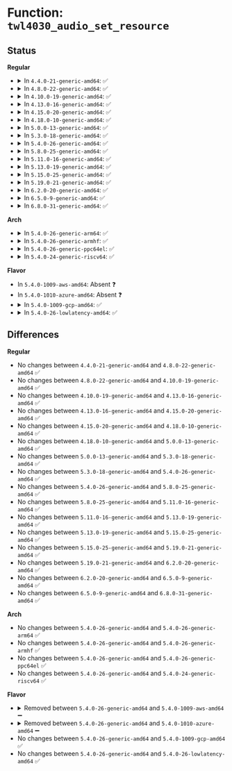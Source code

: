 # Function: <code>twl4030_audio_set_resource</code>

## Status
<b>Regular</b>
<ul>
<li>
<details>
<summary>In <code>4.4.0-21-generic-amd64</code>: ✅</summary>

```c
int twl4030_audio_set_resource(enum twl4030_audio_res id, int enable)
```

```json
{
  "name": "twl4030_audio_set_resource",
  "collision_type": "Unique Static",
  "inline_type": "No",
  "funcs": [
    {
      "addr": 18446744071584649952,
      "name": "twl4030_audio_set_resource",
      "external": false,
      "loc": "drivers/mfd/twl4030-audio.c:58",
      "file": "drivers/mfd/twl4030-audio.c",
      "inline": "seen, unknown",
      "caller_inline": [],
      "caller_func": [
        "drivers/mfd/twl4030-audio.c:twl4030_audio_enable_resource",
        "drivers/mfd/twl4030-audio.c:twl4030_audio_disable_resource"
      ]
    }
  ],
  "symbols": [
    {
      "addr": 18446744071584649952,
      "name": "twl4030_audio_set_resource",
      "section": ".text",
      "bind": "STB_LOCAL",
      "size": 161
    }
  ]
}
```
</details>
</li>
<li>
<details>
<summary>In <code>4.8.0-22-generic-amd64</code>: ✅</summary>

```c
int twl4030_audio_set_resource(enum twl4030_audio_res id, int enable)
```

```json
{
  "name": "twl4030_audio_set_resource",
  "collision_type": "Unique Static",
  "inline_type": "No",
  "funcs": [
    {
      "addr": 18446744071584998208,
      "name": "twl4030_audio_set_resource",
      "external": false,
      "loc": "drivers/mfd/twl4030-audio.c:58",
      "file": "drivers/mfd/twl4030-audio.c",
      "inline": "seen, unknown",
      "caller_inline": [],
      "caller_func": [
        "drivers/mfd/twl4030-audio.c:twl4030_audio_disable_resource",
        "drivers/mfd/twl4030-audio.c:twl4030_audio_enable_resource"
      ]
    }
  ],
  "symbols": [
    {
      "addr": 18446744071584998208,
      "name": "twl4030_audio_set_resource",
      "section": ".text",
      "bind": "STB_LOCAL",
      "size": 161
    }
  ]
}
```
</details>
</li>
<li>
<details>
<summary>In <code>4.10.0-19-generic-amd64</code>: ✅</summary>

```c
int twl4030_audio_set_resource(enum twl4030_audio_res id, int enable)
```

```json
{
  "name": "twl4030_audio_set_resource",
  "collision_type": "Unique Static",
  "inline_type": "No",
  "funcs": [
    {
      "addr": 18446744071585181648,
      "name": "twl4030_audio_set_resource",
      "external": false,
      "loc": "drivers/mfd/twl4030-audio.c:58",
      "file": "drivers/mfd/twl4030-audio.c",
      "inline": "seen, unknown",
      "caller_inline": [],
      "caller_func": [
        "drivers/mfd/twl4030-audio.c:twl4030_audio_disable_resource",
        "drivers/mfd/twl4030-audio.c:twl4030_audio_enable_resource"
      ]
    }
  ],
  "symbols": [
    {
      "addr": 18446744071585181648,
      "name": "twl4030_audio_set_resource",
      "section": ".text",
      "bind": "STB_LOCAL",
      "size": 161
    }
  ]
}
```
</details>
</li>
<li>
<details>
<summary>In <code>4.13.0-16-generic-amd64</code>: ✅</summary>

```c
int twl4030_audio_set_resource(enum twl4030_audio_res id, int enable)
```

```json
{
  "name": "twl4030_audio_set_resource",
  "collision_type": "Unique Static",
  "inline_type": "No",
  "funcs": [
    {
      "addr": 18446744071585263872,
      "name": "twl4030_audio_set_resource",
      "external": false,
      "loc": "drivers/mfd/twl4030-audio.c:58",
      "file": "drivers/mfd/twl4030-audio.c",
      "inline": "seen, unknown",
      "caller_inline": [],
      "caller_func": [
        "drivers/mfd/twl4030-audio.c:twl4030_audio_disable_resource",
        "drivers/mfd/twl4030-audio.c:twl4030_audio_enable_resource"
      ]
    }
  ],
  "symbols": [
    {
      "addr": 18446744071585263872,
      "name": "twl4030_audio_set_resource",
      "section": ".text",
      "bind": "STB_LOCAL",
      "size": 161
    }
  ]
}
```
</details>
</li>
<li>
<details>
<summary>In <code>4.15.0-20-generic-amd64</code>: ✅</summary>

```c
int twl4030_audio_set_resource(enum twl4030_audio_res id, int enable)
```

```json
{
  "name": "twl4030_audio_set_resource",
  "collision_type": "Unique Static",
  "inline_type": "No",
  "funcs": [
    {
      "addr": 18446744071585691968,
      "name": "twl4030_audio_set_resource",
      "external": false,
      "loc": "drivers/mfd/twl4030-audio.c:58",
      "file": "drivers/mfd/twl4030-audio.c",
      "inline": "seen, unknown",
      "caller_inline": [],
      "caller_func": [
        "drivers/mfd/twl4030-audio.c:twl4030_audio_disable_resource",
        "drivers/mfd/twl4030-audio.c:twl4030_audio_enable_resource"
      ]
    }
  ],
  "symbols": [
    {
      "addr": 18446744071585691968,
      "name": "twl4030_audio_set_resource",
      "section": ".text",
      "bind": "STB_LOCAL",
      "size": 161
    }
  ]
}
```
</details>
</li>
<li>
<details>
<summary>In <code>4.18.0-10-generic-amd64</code>: ✅</summary>

```c
int twl4030_audio_set_resource(enum twl4030_audio_res id, int enable)
```

```json
{
  "name": "twl4030_audio_set_resource",
  "collision_type": "Unique Static",
  "inline_type": "No",
  "funcs": [
    {
      "addr": 18446744071585938128,
      "name": "twl4030_audio_set_resource",
      "external": false,
      "loc": "drivers/mfd/twl4030-audio.c:58",
      "file": "drivers/mfd/twl4030-audio.c",
      "inline": "seen, unknown",
      "caller_inline": [],
      "caller_func": [
        "drivers/mfd/twl4030-audio.c:twl4030_audio_disable_resource",
        "drivers/mfd/twl4030-audio.c:twl4030_audio_enable_resource"
      ]
    }
  ],
  "symbols": [
    {
      "addr": 18446744071585938128,
      "name": "twl4030_audio_set_resource",
      "section": ".text",
      "bind": "STB_LOCAL",
      "size": 158
    }
  ]
}
```
</details>
</li>
<li>
<details>
<summary>In <code>5.0.0-13-generic-amd64</code>: ✅</summary>

```c
int twl4030_audio_set_resource(enum twl4030_audio_res id, int enable)
```

```json
{
  "name": "twl4030_audio_set_resource",
  "collision_type": "Unique Static",
  "inline_type": "No",
  "funcs": [
    {
      "addr": 18446744071586074304,
      "name": "twl4030_audio_set_resource",
      "external": false,
      "loc": "drivers/mfd/twl4030-audio.c:58",
      "file": "drivers/mfd/twl4030-audio.c",
      "inline": "seen, unknown",
      "caller_inline": [],
      "caller_func": [
        "drivers/mfd/twl4030-audio.c:twl4030_audio_disable_resource",
        "drivers/mfd/twl4030-audio.c:twl4030_audio_enable_resource"
      ]
    }
  ],
  "symbols": [
    {
      "addr": 18446744071586074304,
      "name": "twl4030_audio_set_resource",
      "section": ".text",
      "bind": "STB_LOCAL",
      "size": 158
    }
  ]
}
```
</details>
</li>
<li>
<details>
<summary>In <code>5.3.0-18-generic-amd64</code>: ✅</summary>

```c
int twl4030_audio_set_resource(enum twl4030_audio_res id, int enable)
```

```json
{
  "name": "twl4030_audio_set_resource",
  "collision_type": "Unique Static",
  "inline_type": "No",
  "funcs": [
    {
      "addr": 18446744071586309536,
      "name": "twl4030_audio_set_resource",
      "external": false,
      "loc": "drivers/mfd/twl4030-audio.c:44",
      "file": "drivers/mfd/twl4030-audio.c",
      "inline": "seen, unknown",
      "caller_inline": [],
      "caller_func": [
        "drivers/mfd/twl4030-audio.c:twl4030_audio_disable_resource",
        "drivers/mfd/twl4030-audio.c:twl4030_audio_enable_resource"
      ]
    }
  ],
  "symbols": [
    {
      "addr": 18446744071586309536,
      "name": "twl4030_audio_set_resource",
      "section": ".text",
      "bind": "STB_LOCAL",
      "size": 158
    }
  ]
}
```
</details>
</li>
<li>
<details>
<summary>In <code>5.4.0-26-generic-amd64</code>: ✅</summary>

```c
int twl4030_audio_set_resource(enum twl4030_audio_res id, int enable)
```

```json
{
  "name": "twl4030_audio_set_resource",
  "collision_type": "Unique Static",
  "inline_type": "No",
  "funcs": [
    {
      "addr": 18446744071586457712,
      "name": "twl4030_audio_set_resource",
      "external": false,
      "loc": "drivers/mfd/twl4030-audio.c:44",
      "file": "drivers/mfd/twl4030-audio.c",
      "inline": "seen, unknown",
      "caller_inline": [],
      "caller_func": [
        "drivers/mfd/twl4030-audio.c:twl4030_audio_disable_resource",
        "drivers/mfd/twl4030-audio.c:twl4030_audio_enable_resource"
      ]
    }
  ],
  "symbols": [
    {
      "addr": 18446744071586457712,
      "name": "twl4030_audio_set_resource",
      "section": ".text",
      "bind": "STB_LOCAL",
      "size": 158
    }
  ]
}
```
</details>
</li>
<li>
<details>
<summary>In <code>5.8.0-25-generic-amd64</code>: ✅</summary>

```c
int twl4030_audio_set_resource(enum twl4030_audio_res id, int enable)
```

```json
{
  "name": "twl4030_audio_set_resource",
  "collision_type": "Unique Static",
  "inline_type": "No",
  "funcs": [
    {
      "addr": 18446744071587234816,
      "name": "twl4030_audio_set_resource",
      "external": false,
      "loc": "drivers/mfd/twl4030-audio.c:44",
      "file": "drivers/mfd/twl4030-audio.c",
      "inline": "seen, unknown",
      "caller_inline": [],
      "caller_func": [
        "drivers/mfd/twl4030-audio.c:twl4030_audio_disable_resource",
        "drivers/mfd/twl4030-audio.c:twl4030_audio_enable_resource"
      ]
    }
  ],
  "symbols": [
    {
      "addr": 18446744071587234816,
      "name": "twl4030_audio_set_resource",
      "section": ".text",
      "bind": "STB_LOCAL",
      "size": 170
    }
  ]
}
```
</details>
</li>
<li>
<details>
<summary>In <code>5.11.0-16-generic-amd64</code>: ✅</summary>

```c
int twl4030_audio_set_resource(enum twl4030_audio_res id, int enable)
```

```json
{
  "name": "twl4030_audio_set_resource",
  "collision_type": "Unique Static",
  "inline_type": "No",
  "funcs": [
    {
      "addr": 18446744071587304448,
      "name": "twl4030_audio_set_resource",
      "external": false,
      "loc": "drivers/mfd/twl4030-audio.c:44",
      "file": "drivers/mfd/twl4030-audio.c",
      "inline": "seen, unknown",
      "caller_inline": [],
      "caller_func": [
        "drivers/mfd/twl4030-audio.c:twl4030_audio_disable_resource",
        "drivers/mfd/twl4030-audio.c:twl4030_audio_enable_resource"
      ]
    }
  ],
  "symbols": [
    {
      "addr": 18446744071587304448,
      "name": "twl4030_audio_set_resource",
      "section": ".text",
      "bind": "STB_LOCAL",
      "size": 170
    }
  ]
}
```
</details>
</li>
<li>
<details>
<summary>In <code>5.13.0-19-generic-amd64</code>: ✅</summary>

```c
int twl4030_audio_set_resource(enum twl4030_audio_res id, int enable)
```

```json
{
  "name": "twl4030_audio_set_resource",
  "collision_type": "Unique Static",
  "inline_type": "No",
  "funcs": [
    {
      "addr": 18446744071587191664,
      "name": "twl4030_audio_set_resource",
      "external": false,
      "loc": "drivers/mfd/twl4030-audio.c:44",
      "file": "drivers/mfd/twl4030-audio.c",
      "inline": "seen, unknown",
      "caller_inline": [],
      "caller_func": [
        "drivers/mfd/twl4030-audio.c:twl4030_audio_disable_resource",
        "drivers/mfd/twl4030-audio.c:twl4030_audio_enable_resource"
      ]
    }
  ],
  "symbols": [
    {
      "addr": 18446744071587191664,
      "name": "twl4030_audio_set_resource",
      "section": ".text",
      "bind": "STB_LOCAL",
      "size": 170
    }
  ]
}
```
</details>
</li>
<li>
<details>
<summary>In <code>5.15.0-25-generic-amd64</code>: ✅</summary>

```c
int twl4030_audio_set_resource(enum twl4030_audio_res id, int enable)
```

```json
{
  "name": "twl4030_audio_set_resource",
  "collision_type": "Unique Static",
  "inline_type": "No",
  "funcs": [
    {
      "addr": 18446744071587753232,
      "name": "twl4030_audio_set_resource",
      "external": false,
      "loc": "drivers/mfd/twl4030-audio.c:44",
      "file": "drivers/mfd/twl4030-audio.c",
      "inline": "seen, unknown",
      "caller_inline": [],
      "caller_func": [
        "drivers/mfd/twl4030-audio.c:twl4030_audio_disable_resource",
        "drivers/mfd/twl4030-audio.c:twl4030_audio_enable_resource"
      ]
    }
  ],
  "symbols": [
    {
      "addr": 18446744071587753232,
      "name": "twl4030_audio_set_resource",
      "section": ".text",
      "bind": "STB_LOCAL",
      "size": 281
    }
  ]
}
```
</details>
</li>
<li>
<details>
<summary>In <code>5.19.0-21-generic-amd64</code>: ✅</summary>

```c
int twl4030_audio_set_resource(enum twl4030_audio_res id, int enable)
```

```json
{
  "name": "twl4030_audio_set_resource",
  "collision_type": "Unique Static",
  "inline_type": "No",
  "funcs": [
    {
      "addr": 18446744071589098000,
      "name": "twl4030_audio_set_resource",
      "external": false,
      "loc": "drivers/mfd/twl4030-audio.c:44",
      "file": "drivers/mfd/twl4030-audio.c",
      "inline": "seen, unknown",
      "caller_inline": [],
      "caller_func": [
        "drivers/mfd/twl4030-audio.c:twl4030_audio_disable_resource",
        "drivers/mfd/twl4030-audio.c:twl4030_audio_enable_resource"
      ]
    }
  ],
  "symbols": [
    {
      "addr": 18446744071589098000,
      "name": "twl4030_audio_set_resource",
      "section": ".text",
      "bind": "STB_LOCAL",
      "size": 301
    }
  ]
}
```
</details>
</li>
<li>
<details>
<summary>In <code>6.2.0-20-generic-amd64</code>: ✅</summary>

```c
int twl4030_audio_set_resource(enum twl4030_audio_res id, int enable)
```

```json
{
  "name": "twl4030_audio_set_resource",
  "collision_type": "Unique Static",
  "inline_type": "No",
  "funcs": [
    {
      "addr": 18446744071590633488,
      "name": "twl4030_audio_set_resource",
      "external": false,
      "loc": "drivers/mfd/twl4030-audio.c:44",
      "file": "drivers/mfd/twl4030-audio.c",
      "inline": "seen, unknown",
      "caller_inline": [],
      "caller_func": [
        "drivers/mfd/twl4030-audio.c:twl4030_audio_disable_resource",
        "drivers/mfd/twl4030-audio.c:twl4030_audio_enable_resource"
      ]
    }
  ],
  "symbols": [
    {
      "addr": 18446744071590633488,
      "name": "twl4030_audio_set_resource",
      "section": ".text",
      "bind": "STB_LOCAL",
      "size": 301
    }
  ]
}
```
</details>
</li>
<li>
<details>
<summary>In <code>6.5.0-9-generic-amd64</code>: ✅</summary>

```c
int twl4030_audio_set_resource(enum twl4030_audio_res id, int enable)
```

```json
{
  "name": "twl4030_audio_set_resource",
  "collision_type": "Unique Static",
  "inline_type": "No",
  "funcs": [
    {
      "addr": 18446744071590974624,
      "name": "twl4030_audio_set_resource",
      "external": false,
      "loc": "drivers/mfd/twl4030-audio.c:44",
      "file": "drivers/mfd/twl4030-audio.c",
      "inline": "seen, unknown",
      "caller_inline": [],
      "caller_func": [
        "drivers/mfd/twl4030-audio.c:twl4030_audio_disable_resource",
        "drivers/mfd/twl4030-audio.c:twl4030_audio_enable_resource"
      ]
    }
  ],
  "symbols": [
    {
      "addr": 18446744071590974624,
      "name": "twl4030_audio_set_resource",
      "section": ".text",
      "bind": "STB_LOCAL",
      "size": 301
    }
  ]
}
```
</details>
</li>
<li>
<details>
<summary>In <code>6.8.0-31-generic-amd64</code>: ✅</summary>

```c
int twl4030_audio_set_resource(enum twl4030_audio_res id, int enable)
```

```json
{
  "name": "twl4030_audio_set_resource",
  "collision_type": "Unique Static",
  "inline_type": "No",
  "funcs": [
    {
      "addr": 18446744071591318592,
      "name": "twl4030_audio_set_resource",
      "external": false,
      "loc": "drivers/mfd/twl4030-audio.c:44",
      "file": "drivers/mfd/twl4030-audio.c",
      "inline": "seen, unknown",
      "caller_inline": [],
      "caller_func": [
        "drivers/mfd/twl4030-audio.c:twl4030_audio_disable_resource",
        "drivers/mfd/twl4030-audio.c:twl4030_audio_enable_resource"
      ]
    }
  ],
  "symbols": [
    {
      "addr": 18446744071591318592,
      "name": "twl4030_audio_set_resource",
      "section": ".text",
      "bind": "STB_LOCAL",
      "size": 301
    }
  ]
}
```
</details>
</li>
</ul>
<b>Arch</b>
<ul>
<li>
<details>
<summary>In <code>5.4.0-26-generic-arm64</code>: ✅</summary>

```c
int twl4030_audio_set_resource(enum twl4030_audio_res id, int enable)
```

```json
{
  "name": "twl4030_audio_set_resource",
  "collision_type": "Unique Static",
  "inline_type": "No",
  "funcs": [
    {
      "addr": 18446603336499324784,
      "name": "twl4030_audio_set_resource",
      "external": false,
      "loc": "drivers/mfd/twl4030-audio.c:44",
      "file": "drivers/mfd/twl4030-audio.c",
      "inline": "seen, unknown",
      "caller_inline": [],
      "caller_func": [
        "drivers/mfd/twl4030-audio.c:twl4030_audio_disable_resource",
        "drivers/mfd/twl4030-audio.c:twl4030_audio_enable_resource"
      ]
    }
  ],
  "symbols": [
    {
      "addr": 18446603336499324784,
      "name": "twl4030_audio_set_resource",
      "section": ".text",
      "bind": "STB_LOCAL",
      "size": 188
    }
  ]
}
```
</details>
</li>
<li>
<details>
<summary>In <code>5.4.0-26-generic-armhf</code>: ✅</summary>

```c
int twl4030_audio_set_resource(enum twl4030_audio_res id, int enable)
```

```json
{
  "name": "twl4030_audio_set_resource",
  "collision_type": "Unique Static",
  "inline_type": "No",
  "funcs": [
    {
      "addr": 3231874876,
      "name": "twl4030_audio_set_resource",
      "external": false,
      "loc": "drivers/mfd/twl4030-audio.c:44",
      "file": "drivers/mfd/twl4030-audio.c",
      "inline": "seen, unknown",
      "caller_inline": [],
      "caller_func": [
        "drivers/mfd/twl4030-audio.c:twl4030_audio_disable_resource",
        "drivers/mfd/twl4030-audio.c:twl4030_audio_enable_resource"
      ]
    }
  ],
  "symbols": [
    {
      "addr": 3231874876,
      "name": "twl4030_audio_set_resource",
      "section": ".text",
      "bind": "STB_LOCAL",
      "size": 188
    }
  ]
}
```
</details>
</li>
<li>
<details>
<summary>In <code>5.4.0-26-generic-ppc64el</code>: ✅</summary>

```c
int twl4030_audio_set_resource(enum twl4030_audio_res id, int enable)
```

```json
{
  "name": "twl4030_audio_set_resource",
  "collision_type": "Unique Static",
  "inline_type": "No",
  "funcs": [
    {
      "addr": 13835058055292546288,
      "name": "twl4030_audio_set_resource",
      "external": false,
      "loc": "drivers/mfd/twl4030-audio.c:44",
      "file": "drivers/mfd/twl4030-audio.c",
      "inline": "seen, unknown",
      "caller_inline": [],
      "caller_func": [
        "drivers/mfd/twl4030-audio.c:twl4030_audio_disable_resource",
        "drivers/mfd/twl4030-audio.c:twl4030_audio_enable_resource"
      ]
    }
  ],
  "symbols": [
    {
      "addr": 13835058055292546288,
      "name": "twl4030_audio_set_resource",
      "section": ".text",
      "bind": "STB_LOCAL",
      "size": 236
    }
  ]
}
```
</details>
</li>
<li>
<details>
<summary>In <code>5.4.0-24-generic-riscv64</code>: ✅</summary>

```c
int twl4030_audio_set_resource(enum twl4030_audio_res id, int enable)
```

```json
{
  "name": "twl4030_audio_set_resource",
  "collision_type": "Unique Static",
  "inline_type": "No",
  "funcs": [
    {
      "addr": 18446743936276571750,
      "name": "twl4030_audio_set_resource",
      "external": false,
      "loc": "drivers/mfd/twl4030-audio.c:44",
      "file": "drivers/mfd/twl4030-audio.c",
      "inline": "seen, unknown",
      "caller_inline": [],
      "caller_func": [
        "drivers/mfd/twl4030-audio.c:twl4030_audio_disable_resource",
        "drivers/mfd/twl4030-audio.c:twl4030_audio_enable_resource"
      ]
    }
  ],
  "symbols": [
    {
      "addr": 18446743936276571750,
      "name": "twl4030_audio_set_resource",
      "section": ".text",
      "bind": "STB_LOCAL",
      "size": 144
    }
  ]
}
```
</details>
</li>
</ul>
<b>Flavor</b>
<ul>
<li>
In <code>5.4.0-1009-aws-amd64</code>: Absent ❓
</li>
<li>
In <code>5.4.0-1010-azure-amd64</code>: Absent ❓
</li>
<li>
<details>
<summary>In <code>5.4.0-1009-gcp-amd64</code>: ✅</summary>

```c
int twl4030_audio_set_resource(enum twl4030_audio_res id, int enable)
```

```json
{
  "name": "twl4030_audio_set_resource",
  "collision_type": "Unique Static",
  "inline_type": "No",
  "funcs": [
    {
      "addr": 18446744071586405680,
      "name": "twl4030_audio_set_resource",
      "external": false,
      "loc": "drivers/mfd/twl4030-audio.c:44",
      "file": "drivers/mfd/twl4030-audio.c",
      "inline": "seen, unknown",
      "caller_inline": [],
      "caller_func": [
        "drivers/mfd/twl4030-audio.c:twl4030_audio_disable_resource",
        "drivers/mfd/twl4030-audio.c:twl4030_audio_enable_resource"
      ]
    }
  ],
  "symbols": [
    {
      "addr": 18446744071586405680,
      "name": "twl4030_audio_set_resource",
      "section": ".text",
      "bind": "STB_LOCAL",
      "size": 158
    }
  ]
}
```
</details>
</li>
<li>
<details>
<summary>In <code>5.4.0-26-lowlatency-amd64</code>: ✅</summary>

```c
int twl4030_audio_set_resource(enum twl4030_audio_res id, int enable)
```

```json
{
  "name": "twl4030_audio_set_resource",
  "collision_type": "Unique Static",
  "inline_type": "No",
  "funcs": [
    {
      "addr": 18446744071586517360,
      "name": "twl4030_audio_set_resource",
      "external": false,
      "loc": "drivers/mfd/twl4030-audio.c:44",
      "file": "drivers/mfd/twl4030-audio.c",
      "inline": "seen, unknown",
      "caller_inline": [],
      "caller_func": [
        "drivers/mfd/twl4030-audio.c:twl4030_audio_disable_resource",
        "drivers/mfd/twl4030-audio.c:twl4030_audio_enable_resource"
      ]
    }
  ],
  "symbols": [
    {
      "addr": 18446744071586517360,
      "name": "twl4030_audio_set_resource",
      "section": ".text",
      "bind": "STB_LOCAL",
      "size": 158
    }
  ]
}
```
</details>
</li>
</ul>

## Differences
<b>Regular</b>
<ul>
<li>
No changes between <code>4.4.0-21-generic-amd64</code> and <code>4.8.0-22-generic-amd64</code> ✅
</li>
<li>
No changes between <code>4.8.0-22-generic-amd64</code> and <code>4.10.0-19-generic-amd64</code> ✅
</li>
<li>
No changes between <code>4.10.0-19-generic-amd64</code> and <code>4.13.0-16-generic-amd64</code> ✅
</li>
<li>
No changes between <code>4.13.0-16-generic-amd64</code> and <code>4.15.0-20-generic-amd64</code> ✅
</li>
<li>
No changes between <code>4.15.0-20-generic-amd64</code> and <code>4.18.0-10-generic-amd64</code> ✅
</li>
<li>
No changes between <code>4.18.0-10-generic-amd64</code> and <code>5.0.0-13-generic-amd64</code> ✅
</li>
<li>
No changes between <code>5.0.0-13-generic-amd64</code> and <code>5.3.0-18-generic-amd64</code> ✅
</li>
<li>
No changes between <code>5.3.0-18-generic-amd64</code> and <code>5.4.0-26-generic-amd64</code> ✅
</li>
<li>
No changes between <code>5.4.0-26-generic-amd64</code> and <code>5.8.0-25-generic-amd64</code> ✅
</li>
<li>
No changes between <code>5.8.0-25-generic-amd64</code> and <code>5.11.0-16-generic-amd64</code> ✅
</li>
<li>
No changes between <code>5.11.0-16-generic-amd64</code> and <code>5.13.0-19-generic-amd64</code> ✅
</li>
<li>
No changes between <code>5.13.0-19-generic-amd64</code> and <code>5.15.0-25-generic-amd64</code> ✅
</li>
<li>
No changes between <code>5.15.0-25-generic-amd64</code> and <code>5.19.0-21-generic-amd64</code> ✅
</li>
<li>
No changes between <code>5.19.0-21-generic-amd64</code> and <code>6.2.0-20-generic-amd64</code> ✅
</li>
<li>
No changes between <code>6.2.0-20-generic-amd64</code> and <code>6.5.0-9-generic-amd64</code> ✅
</li>
<li>
No changes between <code>6.5.0-9-generic-amd64</code> and <code>6.8.0-31-generic-amd64</code> ✅
</li>
</ul>
<b>Arch</b>
<ul>
<li>
No changes between <code>5.4.0-26-generic-amd64</code> and <code>5.4.0-26-generic-arm64</code> ✅
</li>
<li>
No changes between <code>5.4.0-26-generic-amd64</code> and <code>5.4.0-26-generic-armhf</code> ✅
</li>
<li>
No changes between <code>5.4.0-26-generic-amd64</code> and <code>5.4.0-26-generic-ppc64el</code> ✅
</li>
<li>
No changes between <code>5.4.0-26-generic-amd64</code> and <code>5.4.0-24-generic-riscv64</code> ✅
</li>
</ul>
<b>Flavor</b>
<ul>
<li>
<details>
<summary>Removed between <code>5.4.0-26-generic-amd64</code> and <code>5.4.0-1009-aws-amd64</code> ➖</summary>

```c
int twl4030_audio_set_resource(enum twl4030_audio_res id, int enable)
```
</details>
</li>
<li>
<details>
<summary>Removed between <code>5.4.0-26-generic-amd64</code> and <code>5.4.0-1010-azure-amd64</code> ➖</summary>

```c
int twl4030_audio_set_resource(enum twl4030_audio_res id, int enable)
```
</details>
</li>
<li>
No changes between <code>5.4.0-26-generic-amd64</code> and <code>5.4.0-1009-gcp-amd64</code> ✅
</li>
<li>
No changes between <code>5.4.0-26-generic-amd64</code> and <code>5.4.0-26-lowlatency-amd64</code> ✅
</li>
</ul>
